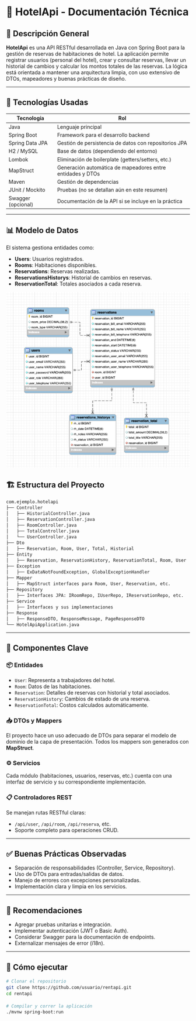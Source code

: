 # 📘 HotelApi - Documentación Técnica

## 📖 Descripción General

**HotelApi** es una API RESTful desarrollada en Java con Spring Boot para la gestión de reservas de habitaciones de hotel. La aplicación permite registrar usuarios (personal del hotel), crear y consultar reservas, llevar un historial de cambios y calcular los montos totales de las reservas. La lógica está orientada a mantener una arquitectura limpia, con uso extensivo de DTOs, mapeadores y buenas prácticas de diseño.

---

## 🧰 Tecnologías Usadas

| Tecnología       | Rol                                                        |
|------------------|-------------------------------------------------------------|
| Java             | Lenguaje principal                                          |
| Spring Boot      | Framework para el desarrollo backend                        |
| Spring Data JPA  | Gestión de persistencia de datos con repositorios JPA       |
| H2 / MySQL       | Base de datos (dependiendo del entorno)                     |
| Lombok           | Eliminación de boilerplate (getters/setters, etc.)          |
| MapStruct        | Generación automática de mapeadores entre entidades y DTOs  |
| Maven            | Gestión de dependencias                                     |
| JUnit / Mockito  | Pruebas (no se detallan aún en este resumen)               |
| Swagger (opcional) | Documentación de la API si se incluye en la práctica     |

---

## 📊 Modelo de Datos

El sistema gestiona entidades como:
- **Users**: Usuarios registrados.
- **Rooms**: Habitaciones disponibles.
- **Reservations**: Reservas realizadas.
- **ReservationsHistorys**: Historial de cambios en reservas.
- **ReservationTotal**: Totales asociados a cada reserva.

![Modelo ER](./db.png)



## 🏗️ Estructura del Proyecto

```text
com.ejemplo.hotelapi
├── Controller
│   ├── HistorialController.java
│   ├── ReservationController.java
│   ├── RoomController.java
│   ├── TotalController.java
│   └── UserController.java
├── Dto
│   ├── Reservation, Room, User, Total, Historial
├── Entity
│   ├── Reservation, ReservationHistory, ReservationTotal, Room, User
├── Exception
│   ├── ExDataNotFoundException, GlobalExceptionHandler
├── Mapper
│   ├── MapStruct interfaces para Room, User, Reservation, etc.
├── Repository
│   ├── Interfaces JPA: IRoomRepo, IUserRepo, IReservationRepo, etc.
├── Service
│   ├── Interfaces y sus implementaciones
├── Response
│   ├── ResponseDTO, ResponseMessage, PageResponseDTO
└── HotelApiApplication.java
```

---

## 🧩 Componentes Clave

### 📦 Entidades
- `User`: Representa a trabajadores del hotel.
- `Room`: Datos de las habitaciones.
- `Reservation`: Detalles de reservas con historial y total asociados.
- `ReservationHistory`: Cambios de estado de una reserva.
- `ReservationTotal`: Costos calculados automáticamente.

### 📥 DTOs y Mappers
El proyecto hace un uso adecuado de DTOs para separar el modelo de dominio de la capa de presentación. Todos los mappers son generados con **MapStruct**.

### ⚙️ Servicios
Cada módulo (habitaciones, usuarios, reservas, etc.) cuenta con una interfaz de servicio y su correspondiente implementación.

### 📋 Controladores REST
Se manejan rutas RESTful claras:
- `/api/user`, `/api/room`, `/api/reserva`, etc.
- Soporte completo para operaciones CRUD.

---

## ✅ Buenas Prácticas Observadas

- Separación de responsabilidades (Controller, Service, Repository).
- Uso de DTOs para entradas/salidas de datos.
- Manejo de errores con excepciones personalizadas.
- Implementación clara y limpia en los servicios.

---


## 📝 Recomendaciones

- Agregar pruebas unitarias e integración.
- Implementar autenticación (JWT o Basic Auth).
- Considerar Swagger para la documentación de endpoints.
- Externalizar mensajes de error (i18n).

---
## 🚀 Cómo ejecutar

```bash
# Clonar el repositorio
git clone https://github.com/usuario/rentapi.git
cd rentapi

# Compilar y correr la aplicación
./mvnw spring-boot:run
